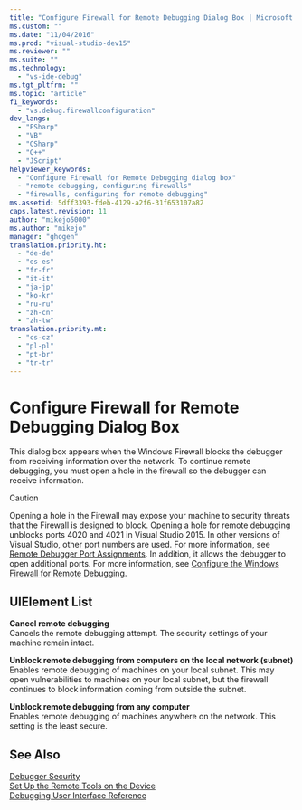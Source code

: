 ```yaml
---
title: "Configure Firewall for Remote Debugging Dialog Box | Microsoft Docs"
ms.custom: ""
ms.date: "11/04/2016"
ms.prod: "visual-studio-dev15"
ms.reviewer: ""
ms.suite: ""
ms.technology: 
  - "vs-ide-debug"
ms.tgt_pltfrm: ""
ms.topic: "article"
f1_keywords: 
  - "vs.debug.firewallconfiguration"
dev_langs: 
  - "FSharp"
  - "VB"
  - "CSharp"
  - "C++"
  - "JScript"
helpviewer_keywords: 
  - "Configure Firewall for Remote Debugging dialog box"
  - "remote debugging, configuring firewalls"
  - "firewalls, configuring for remote debugging"
ms.assetid: 5dff3393-fdeb-4129-a2f6-31f653107a82
caps.latest.revision: 11
author: "mikejo5000"
ms.author: "mikejo"
manager: "ghogen"
translation.priority.ht: 
  - "de-de"
  - "es-es"
  - "fr-fr"
  - "it-it"
  - "ja-jp"
  - "ko-kr"
  - "ru-ru"
  - "zh-cn"
  - "zh-tw"
translation.priority.mt: 
  - "cs-cz"
  - "pl-pl"
  - "pt-br"
  - "tr-tr"
---
```

# Configure Firewall for Remote Debugging Dialog Box
This dialog box appears when the Windows Firewall blocks the debugger from receiving information over the network. To continue remote debugging, you must open a hole in the firewall so the debugger can receive information.  
  
> [!CAUTION]
>  Opening a hole in the Firewall may expose your machine to security threats that the Firewall is designed to block. Opening a hole for remote debugging unblocks ports 4020 and 4021 in Visual Studio 2015. In other versions of Visual Studio, other port numbers are used. For more information, see [Remote Debugger Port Assignments](../debugger/remote-debugger-port-assignments.md). In addition, it allows the debugger to open additional ports. For more information, see [Configure the Windows Firewall for Remote Debugging](../debugger/configure-the-windows-firewall-for-remote-debugging.md).  
  
## UIElement List  
 **Cancel remote debugging**  
 Cancels the remote debugging attempt. The security settings of your machine remain intact.  
  
 **Unblock remote debugging from computers on the local network (subnet)**  
 Enables remote debugging of machines on your local subnet. This may open vulnerabilities to machines on your local subnet, but the firewall continues to block information coming from outside the subnet.  
  
 **Unblock remote debugging from any computer**  
 Enables remote debugging of machines anywhere on the network. This setting is the least secure.  
  
## See Also  
 [Debugger Security](../debugger/debugger-security.md)   
 [Set Up the Remote Tools on the Device](../Topic/Set%20Up%20the%20Remote%20Tools%20on%20the%20Device.md)   
 [Debugging User Interface Reference](../debugger/debugging-user-interface-reference.md)